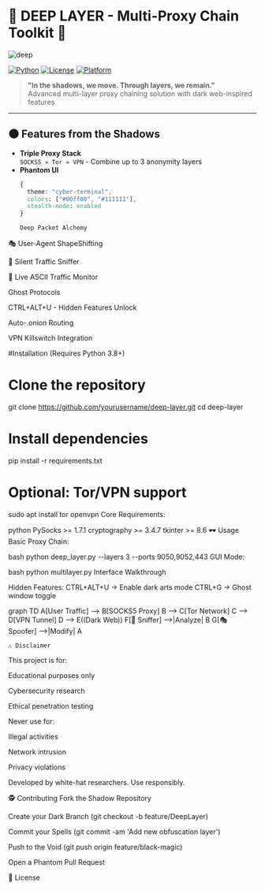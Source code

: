 # 🔮 DEEP LAYER - Multi-Proxy Chain Toolkit 🔗

![deep](![dp](https://github.com/user-attachments/assets/86b3281e-a747-4df8-aa30-18a077359c17)
)


[![Python](https://img.shields.io/badge/Python-3.8%2B-black?style=flat&logo=python&logoColor=green)](https://www.python.org/)
[![License](https://img.shields.io/badge/License-Hacker's_Code-black?style=flat&logo=heart&logoColor=red)](LICENSE)
[![Platform](https://img.shields.io/badge/OS-Linux%20|%20Windows%20|%20macOS-black?style=flat&logo=linux&logoColor=white)]()

> **"In the shadows, we move. Through layers, we remain."**  
> Advanced multi-layer proxy chaining solution with dark web-inspired features

---

## 🌑 Features from the Shadows

- **Triple Proxy Stack**  
  `SOCKS5 » Tor » VPN` - Combine up to 3 anonymity layers
- **Phantom UI**  
  ```css
  { 
    theme: "cyber-terminal", 
    colors: ["#00ff00", "#111111"], 
    stealth-mode: enabled 
  }

  Deep Packet Alchemy

🎭 User-Agent ShapeShifting

📡 Silent Traffic Sniffer

🔄 Live ASCII Traffic Monitor

Ghost Protocols

CTRL+ALT+U - Hidden Features Unlock

Auto-.onion Routing

VPN Killswitch Integration

#Installation (Requires Python 3.8+)
# Clone the repository
git clone https://github.com/yourusername/deep-layer.git
cd deep-layer

# Install dependencies
pip install -r requirements.txt

# Optional: Tor/VPN support
sudo apt install tor openvpn
Core Requirements:

python
PySocks >= 1.7.1
cryptography >= 3.4.7
tkinter >= 8.6
🕶 Usage
Basic Proxy Chain:

bash
python deep_layer.py --layers 3 --ports 9050,9052,443
GUI Mode:

bash
python multilayer.py
Interface Walkthrough

Hidden Features:
CTRL+ALT+U → Enable dark arts mode
CTRL+G → Ghost window toggle

graph TD
    A[User Traffic] --> B[SOCKS5 Proxy]
    B --> C[Tor Network]
    C --> D[VPN Tunnel]
    D --> E((Dark Web))
    F[📡 Sniffer] -->|Analyze| B
    G[🎭 Spoofer] -->|Modify| A


    ⚠️ Disclaimer
This project is for:

Educational purposes only

Cybersecurity research

Ethical penetration testing

Never use for:

Illegal activities

Network intrusion

Privacy violations

Developed by white-hat researchers. Use responsibly.

🕵️ Contributing
Fork the Shadow Repository

Create your Dark Branch (git checkout -b feature/DeepLayer)

Commit your Spells (git commit -am 'Add new obfuscation layer')

Push to the Void (git push origin feature/black-magic)

Open a Phantom Pull Request

🔐 License





